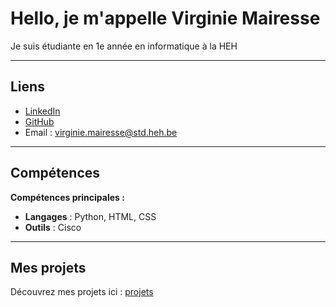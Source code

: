 # Hello, je m'appelle Virginie Mairesse

Je suis étudiante en 1e année en informatique à la HEH

---

## Liens
 
- [LinkedIn](https://linkedin.com/in/virginie-mairesse-226974329)
- [GitHub](https://github.com/Virginie-9)  
- Email : [virginie.mairesse@std.heh.be](virginie.mairesse@std.heh.be)  

---
## Compétences

**Compétences principales :**  
- **Langages** : Python, HTML, CSS 
- **Outils** : Cisco 

---
## Mes projets

Découvrez mes projets ici : [projets](projet.md)
